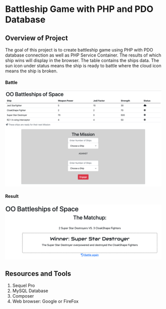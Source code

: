 # Battleship Game with PHP and PDO Database

## Overview of Project
The goal of this project is to create battleship game using PHP with PDO database connection as well as PHP Service Container. The results of which ship wins will display in the browser. The table contains the ships data. The sun icon under status means the ship is ready to battle where the cloud icon means the ship is broken.

#### Battle

![alt text](resources/battle.png)

#### Result
![alt text](resources/result.png)

## Resources and Tools
1. Sequel Pro
2. MySQL Database 
3. Composer
4. Web browser: Google or FireFox
